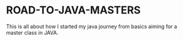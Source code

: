 # ROAD-TO-JAVA-MASTERS
This is all about how I started my java journey from basics aiming for a master class in JAVA.
